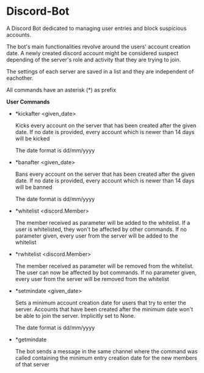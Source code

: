 # Discord-Bot
A Discord Bot dedicated to managing user entries and block suspicious accounts.

The bot's main functionalities revolve around the users' account creation date. A newly created discord account might be considered suspect depending of the server's role and activity that
they are trying to join.

The settings of each server are saved in a list and they are independent of eachother.


All commands have an asterisk (*) as prefix


**User Commands**

* *kickafter <given_date>
  
  Kicks every account on the server that has been created after the given date. If no date is provided, every account which is newer than 14 days will be kicked
  
  The date format is dd/mm/yyyy


* *banafter <given_date>
  
  Bans every account on the server that has been created after the given date. If no date is provided, every account which is newer than 14 days will be banned
  
  The date format is dd/mm/yyyy


* *whitelist <discord.Member>
  
  The member received as parameter will be added to the whitelist. If a user is whitelisted, they won't be affected by other commands. If no parameter given, every user from the server will be added to the whitelist


* *rwhitelist <discord.Member>

  The member received as parameter will be removed from the whitelist. The user can now be affected by bot commands. If no parameter given, every user from the server will be removed from the whitelist


* *setmindate <given_date>
 
  Sets a minimum account creation date for users that try to enter the server. Accounts that have been created after the minimum date won't be able to join the server. Implicitly set to None.
  
  The date format is dd/mm/yyyy
  

* *getmindate
  
  The bot sends a message in the same channel where the command was called containing the minimum entry creation date for the new members of that server



